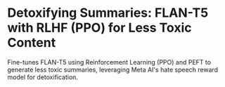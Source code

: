 # Detoxifying Summaries: FLAN-T5 with RLHF (PPO) for Less Toxic Content
Fine-tunes FLAN-T5 using Reinforcement Learning (PPO) and PEFT to generate less toxic summaries, leveraging Meta AI's hate speech reward model for detoxification.
